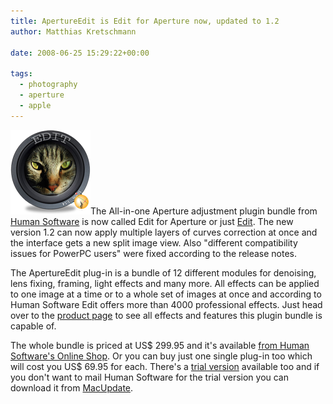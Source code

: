 ```yaml
---
title: ApertureEdit is Edit for Aperture now, updated to 1.2
author: Matthias Kretschmann

date: 2008-06-25 15:29:22+00:00

tags:
  - photography
  - aperture
  - apple
---
```


![Edit for Aperture logo](../media/apertureedit_logo2.png)The All-in-one Aperture adjustment plugin bundle from [Human Software](http://www.humansoftware.com) is now called Edit for Aperture or just [Edit](http://www.humansoftware.com/pages1200/ApertureEdit/HSapertureedit11.html). The new version 1.2 can now apply multiple layers of curves correction at once and the interface gets a new split image view. Also "different compatibility issues for PowerPC users" were fixed according to the release notes.

<!-- more -->

The ApertureEdit plug-in is a bundle of 12 different modules for denoising, lens fixing, framing, light effects and many more. All effects can be applied to one image at a time or to a whole set of images at once and according to Human Software Edit offers more than 4000 professional effects. Just head over to the [product page](http://www.humansoftware.com/pages1200/ApertureEdit/HSapertureedit11.html) to see all effects and features this plugin bundle is capable of.

The whole bundle is priced at US$ 299.95 and it's available [from Human Software's Online Shop](http://shareit1.element5.com/programs.html?productid=300256595&languageid=1&cart=1&cookies=1). Or you can buy just one single plug-in too which will cost you US$ 69.95 for each. There's a [trial version](http://www.humansoftware.com/pages1200/ApertureEdit/HSapertureedit_trial.html) available too and if you don't want to mail Human Software for the trial version you can download it from [MacUpdate](http://www.macupdate.com/info.php/id/27639/apertureedit).
